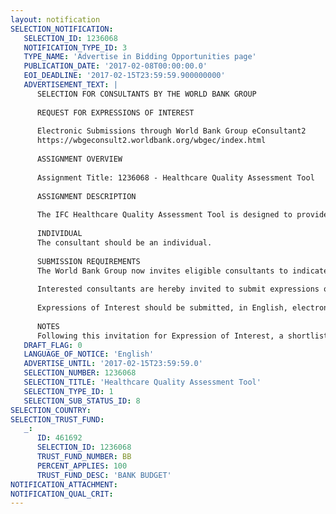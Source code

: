 ```yaml
---
layout: notification
SELECTION_NOTIFICATION: 
   SELECTION_ID: 1236068
   NOTIFICATION_TYPE_ID: 3
   TYPE_NAME: 'Advertise in Bidding Opportunities page'
   PUBLICATION_DATE: '2017-02-08T00:00:00.0'
   EOI_DEADLINE: '2017-02-15T23:59:59.900000000'
   ADVERTISEMENT_TEXT: |
      SELECTION FOR CONSULTANTS BY THE WORLD BANK GROUP
      
      REQUEST FOR EXPRESSIONS OF INTEREST
      
      Electronic Submissions through World Bank Group eConsultant2
      https://wbgeconsult2.worldbank.org/wbgec/index.html
      
      ASSIGNMENT OVERVIEW
      
      Assignment Title: 1236068 - Healthcare Quality Assessment Tool
      
      ASSIGNMENT DESCRIPTION
      
      The IFC Healthcare Quality Assessment Tool is designed to provide tailored assessment to healthcare providers who want to assess and improve their quality, but currently don't have access to either national or international schemes, or need additional support to prepare for formal accreditation. The proposed IFC Healthcare Quality Assessment Tool will be a modular tool with full-blown and scaled-down versions, so that it can be implemented with hospitals/clinics of different levels of sophistication and in different country contexts.
      
      INDIVIDUAL
      The consultant should be an individual. 
      
      SUBMISSION REQUIREMENTS
      The World Bank Group now invites eligible consultants to indicate their interest in providing the services.  Interested consultants must provide information indicating that they are qualified to perform the services (brochures, description of similar assignments, experience in similar conditions, availability of appropriate skills among staff, etc.).  Please note that the total size of all attachments should be less than 5MB.  
      
      Interested consultants are hereby invited to submit expressions of interest.
      
      Expressions of Interest should be submitted, in English, electronically through World Bank Group eConsultant2 (https://wbgeconsult2.worldbank.org/wbgec/index.html)
      
      NOTES
      Following this invitation for Expression of Interest, a shortlist of qualified firms will be formally invited to submit proposals.  Shortlisting and selection will be subject to the availability of funding.
   DRAFT_FLAG: 0
   LANGUAGE_OF_NOTICE: 'English'
   ADVERTISE_UNTIL: '2017-02-15T23:59:59.0'
   SELECTION_NUMBER: 1236068
   SELECTION_TITLE: 'Healthcare Quality Assessment Tool'
   SELECTION_TYPE_ID: 1
   SELECTION_SUB_STATUS_ID: 8
SELECTION_COUNTRY: 
SELECTION_TRUST_FUND: 
   _: 
      ID: 461692
      SELECTION_ID: 1236068
      TRUST_FUND_NUMBER: BB
      PERCENT_APPLIES: 100
      TRUST_FUND_DESC: 'BANK BUDGET'
NOTIFICATION_ATTACHMENT: 
NOTIFICATION_QUAL_CRIT: 
---
```

